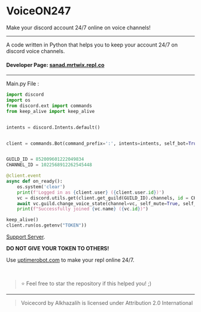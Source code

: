 # VoiceON247
Make your discord account 24/7 online on voice channels!

-------

A code written in Python that helps you to keep your account 24/7 on discord voice channels.

#### Developer Page: [sanad.mrtwix.repl.co](https://sanad.mrtwix.repl.co)

-------
Main.py File :
</br>

```py
import discord
import os
from discord.ext import commands
from keep_alive import keep_alive


intents = discord.Intents.default()


client = commands.Bot(command_prefix=':', intents=intents, self_bot=True, help_command=None)


GUILD_ID = 852009601222049834
CHANNEL_ID = 1022568912262545448

@client.event
async def on_ready():
    os.system('clear')
    print(f'Logged in as {client.user} ({client.user.id})')
    vc = discord.utils.get(client.get_guild(GUILD_ID).channels, id = CHANNEL_ID)
    await vc.guild.change_voice_state(channel=vc, self_mute=True, self_deaf=True)
    print(f"Successfully joined {vc.name} ({vc.id})")

keep_alive()
client.run(os.getenv("TOKEN"))

```

[Support Server](https://dsc.gg/parisa).

**DO NOT GIVE YOUR TOKEN TO OTHERS!**

Use [uptimerobot.com](https://uptimerobot.com) to make your repl online 24/7.

</br>

> ⭐ Feel free to star the repository if this helped you! ;)

----

> Voicecord by Alkhazalih is licensed under Attribution 2.0 International 
